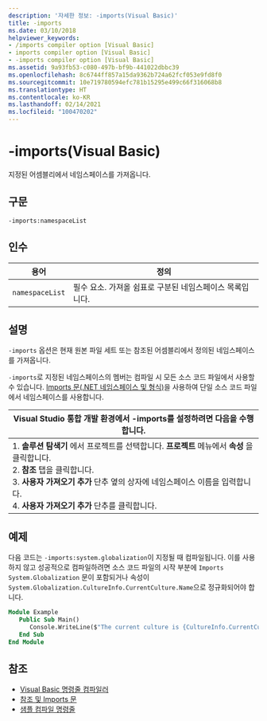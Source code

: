 ```yaml
---
description: '자세한 정보: -imports(Visual Basic)'
title: -imports
ms.date: 03/10/2018
helpviewer_keywords:
- /imports compiler option [Visual Basic]
- imports compiler option [Visual Basic]
- -imports compiler option [Visual Basic]
ms.assetid: 9a93fb53-c080-497b-bf9b-441022dbbc39
ms.openlocfilehash: 8c6744ff857a15da9362b724a62fcf053e9fd8f0
ms.sourcegitcommit: 10e719780594efc781b15295e499c66f316068b8
ms.translationtype: HT
ms.contentlocale: ko-KR
ms.lasthandoff: 02/14/2021
ms.locfileid: "100470202"
---
```

# <a name="-imports-visual-basic"></a>-imports(Visual Basic)

지정된 어셈블리에서 네임스페이스를 가져옵니다.  
  
## <a name="syntax"></a>구문  
  
```console  
-imports:namespaceList  
```  
  
## <a name="arguments"></a>인수  
  
|용어|정의|  
|---|---|  
|`namespaceList`|필수 요소. 가져올 쉼표로 구분된 네임스페이스 목록입니다.|  
  
## <a name="remarks"></a>설명  

 `-imports` 옵션은 현재 원본 파일 세트 또는 참조된 어셈블리에서 정의된 네임스페이스를 가져옵니다.  
  
 `-imports`로 지정된 네임스페이스의 멤버는 컴파일 시 모든 소스 코드 파일에서 사용할 수 있습니다. [Imports 문(.NET 네임스페이스 및 형식)](../../language-reference/statements/imports-statement-net-namespace-and-type.md)을 사용하여 단일 소스 코드 파일에서 네임스페이스를 사용합니다.  
  
|Visual Studio 통합 개발 환경에서 -imports를 설정하려면 다음을 수행합니다.|  
|---|  
|1.  **솔루션 탐색기** 에서 프로젝트를 선택합니다. **프로젝트** 메뉴에서 **속성** 을 클릭합니다. <br />2.  **참조** 탭을 클릭합니다.<br />3.  **사용자 가져오기 추가** 단추 옆의 상자에 네임스페이스 이름을 입력합니다.<br />4.  **사용자 가져오기 추가** 단추를 클릭합니다.|  
  
## <a name="example"></a>예제  

 다음 코드는 `-imports:system.globalization`이 지정될 때 컴파일됩니다. 이를 사용하지 않고 성공적으로 컴파일하려면 소스 코드 파일의 시작 부분에 `Imports System.Globalization` 문이 포함되거나 속성이 `System.Globalization.CultureInfo.CurrentCulture.Name`으로 정규화되어야 합니다.

```vb
Module Example
   Public Sub Main()
      Console.WriteLine($"The current culture is {CultureInfo.CurrentCulture.Name}")
   End Sub
End Module
```

## <a name="see-also"></a>참조

- [Visual Basic 명령줄 컴파일러](index.md)
- [참조 및 Imports 문](../../programming-guide/program-structure/references-and-the-imports-statement.md)
- [샘플 컴파일 명령줄](sample-compilation-command-lines.md)

